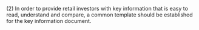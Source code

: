 (2) In order to provide retail investors with key information that is easy to read, understand and compare, a common template should be established for the key information document.